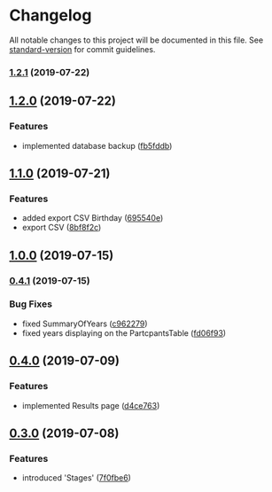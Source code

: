# Changelog

All notable changes to this project will be documented in this file. See [standard-version](https://github.com/conventional-changelog/standard-version) for commit guidelines.

### [1.2.1](https://github.com/alexbadm/code-sign-app/compare/v1.2.0...v1.2.1) (2019-07-22)



## [1.2.0](https://github.com/alexbadm/code-sign-app/compare/v1.1.0...v1.2.0) (2019-07-22)


### Features

* implemented database backup ([fb5fddb](https://github.com/alexbadm/code-sign-app/commit/fb5fddb))



## [1.1.0](https://github.com/alexbadm/code-sign-app/compare/v1.0.0...v1.1.0) (2019-07-21)


### Features

* added export CSV Birthday ([695540e](https://github.com/alexbadm/code-sign-app/commit/695540e))
* export CSV ([8bf8f2c](https://github.com/alexbadm/code-sign-app/commit/8bf8f2c))



## [1.0.0](https://github.com/alexbadm/code-sign-app/compare/v0.4.1...v1.0.0) (2019-07-15)



### [0.4.1](https://github.com/alexbadm/code-sign-app/compare/v0.4.0...v0.4.1) (2019-07-15)


### Bug Fixes

* fixed SummaryOfYears ([c962279](https://github.com/alexbadm/code-sign-app/commit/c962279))
* fixed years displaying on the PartcpantsTable ([fd06f93](https://github.com/alexbadm/code-sign-app/commit/fd06f93))



## [0.4.0](https://github.com/alexbadm/code-sign-app/compare/v0.3.0...v0.4.0) (2019-07-09)


### Features

* implemented Results page ([d4ce763](https://github.com/alexbadm/code-sign-app/commit/d4ce763))



## [0.3.0](https://github.com/alexbadm/code-sign-app/compare/v0.2.4...v0.3.0) (2019-07-08)


### Features

* introduced 'Stages' ([7f0fbe6](https://github.com/alexbadm/code-sign-app/commit/7f0fbe6))
